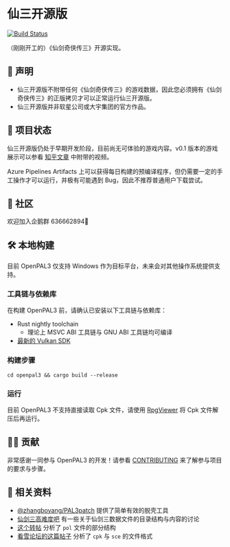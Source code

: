 # 仙三开源版

[![Build Status](https://dontpanic92.visualstudio.com/OpenPAL3/_apis/build/status/dontpanic92.OpenPAL3?branchName=master)](https://dontpanic92.visualstudio.com/OpenPAL3/_build/latest?definitionId=5&branchName=master)

（刚刚开工的）《仙剑奇侠传三》开源实现。

## 📢 声明

- 仙三开源版不附带任何《仙剑奇侠传三》的游戏数据，因此您必须拥有《仙剑奇侠传三》的正版拷贝才可以正常运行仙三开源版。
- 仙三开源版并非软星公司或大宇集团的官方作品。

## 📌 项目状态

仙三开源版仍处于早期开发阶段，目前尚无可体验的游戏内容。v0.1 版本的游戏展示可以参看 [知乎文章](https://zhuanlan.zhihu.com/p/122532099) 中附带的视频。

Azure Pipelines Artifacts 上可以获得每日构建的预编译程序，但仍需要一定的手工操作才可以运行，并极有可能遇到 Bug，因此不推荐普通用户下载尝试。

## 🏡 社区

欢迎加入企鹅群 636662894🎉

## 🛠 本地构建

目前 OpenPAL3 仅支持 Windows 作为目标平台，未来会对其他操作系统提供支持。

### 工具链与依赖库

在构建 OpenPAL3 前，请确认已安装以下工具链与依赖库：

- Rust nightly toolchain
  - 理论上 MSVC ABI 工具链与 GNU ABI 工具链均可编译
- [最新的 Vulkan SDK](https://www.lunarg.com/vulkan-sdk/)

### 构建步骤

```
cd openpal3 && cargo build --release
```

### 运行

目前 OpenPAL3 不支持直接读取 Cpk 文件，请使用 [RpgViewer](http://pigspy.ys168.com/) 将 Cpk 文件解压后再运行。

## 🙋‍♂️ 贡献

非常感谢一同参与 OpenPAL3 的开发！请参看 [CONTRIBUTING](CONTRIBUTING.md) 来了解参与项目的要求与步骤。

## 📔 相关资料

- [@zhangboyang/PAL3patch](https://github.com/zhangboyang/PAL3patch) 提供了简单有效的脱壳工具
- [仙剑三高难度吧](https://tieba.baidu.com/f?kw=%E4%BB%99%E5%89%913%E9%AB%98%E9%9A%BE%E5%BA%A6) 有一些关于仙剑三数据文件的目录结构与内容的讨论
- [这个转帖](https://tieba.baidu.com/p/5381666939?red_tag=0041464978) 分析了 `pol` 文件的部分结构
- [看雪论坛的这篇帖子](https://bbs.pediy.com/thread-157228.htm) 分析了 `cpk` 与 `sce` 的文件格式
